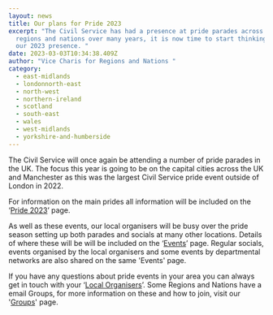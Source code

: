 ```yaml
---
layout: news
title: Our plans for Pride 2023
excerpt: "The Civil Service has had a presence at pride parades across the
  regions and nations over many years, it is now time to start thinking about
  our 2023 presence. "
date: 2023-03-03T10:34:38.409Z
author: "Vice Charis for Regions and Nations "
category:
  - east-midlands
  - londonnorth-east
  - north-west
  - northern-ireland
  - scotland
  - south-east
  - wales
  - west-midlands
  - yorkshire-and-humberside
---
```

The Civil Service will once again be attending a number of pride parades in the UK. The focus this year is going to be on the capital cities across the UK and Manchester as this was the largest Civil Service pride event outside of London in 2022.

For information on the main prides all information will be included on the ‘[Pride 2023](https://www.civilservice.lgbt/topic/pride)’ page.

As well as these events, our local organisers will be busy over the pride season setting up both parades and socials at many other locations. Details of where these will be will be included on the ‘[Events](https://www.civilservice.lgbt/events/)’ page. Regular socials, events organised by the local organisers and some events by departmental networks are also shared on the same 'Events' page.

If you have any questions about pride events in your area you can always get in touch with your ‘[Local Organisers](https://www.civilservice.lgbt/team/)’. Some Regions and Nations have a email Groups, for more information on these and how to join,  visit our '[Groups](https://www.civilservice.lgbt/groups/)' page.